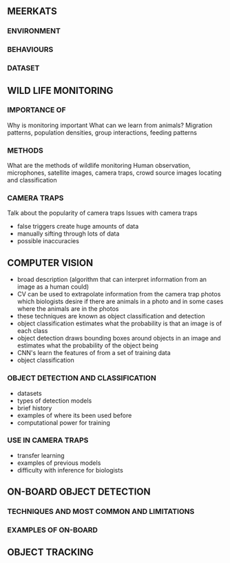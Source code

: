 ## MEERKATS

### ENVIRONMENT

### BEHAVIOURS

### DATASET
## WILD LIFE MONITORING
### IMPORTANCE OF
Why is monitoring important
What can we learn from animals?
Migration patterns, population densities, group interactions, feeding patterns

### METHODS
What are the methods of wildlife monitoring
Human observation, microphones, satellite images, camera traps, crowd source images
locating and classification
### CAMERA TRAPS
Talk about the popularity of camera traps
Issues with camera traps
* false triggers create huge amounts of data
* manually sifting through lots of data
* possible inaccuracies
## COMPUTER VISION

* broad description (algorithm that can interpret information from an image as a human could)
* CV can be used to extrapolate information from the camera trap photos which biologists desire if there are animals in a photo and in some cases where the animals are in the photos
* these techniques are known as object classification and detection
* object classification estimates what the probability is that an image is of each class
* object detection draws bounding boxes around objects in an image and estimates what the probability of the object being 
* CNN's learn the features of from a set of training data 
* object classification

### OBJECT DETECTION AND CLASSIFICATION
* datasets
* types of detection models
* brief history
* examples of where its been used before
* computational power for training

### USE IN CAMERA TRAPS
* transfer learning
* examples of previous models
* difficulty with inference for biologists

## ON-BOARD OBJECT DETECTION

### TECHNIQUES AND MOST COMMON AND LIMITATIONS

### EXAMPLES OF ON-BOARD


## OBJECT TRACKING